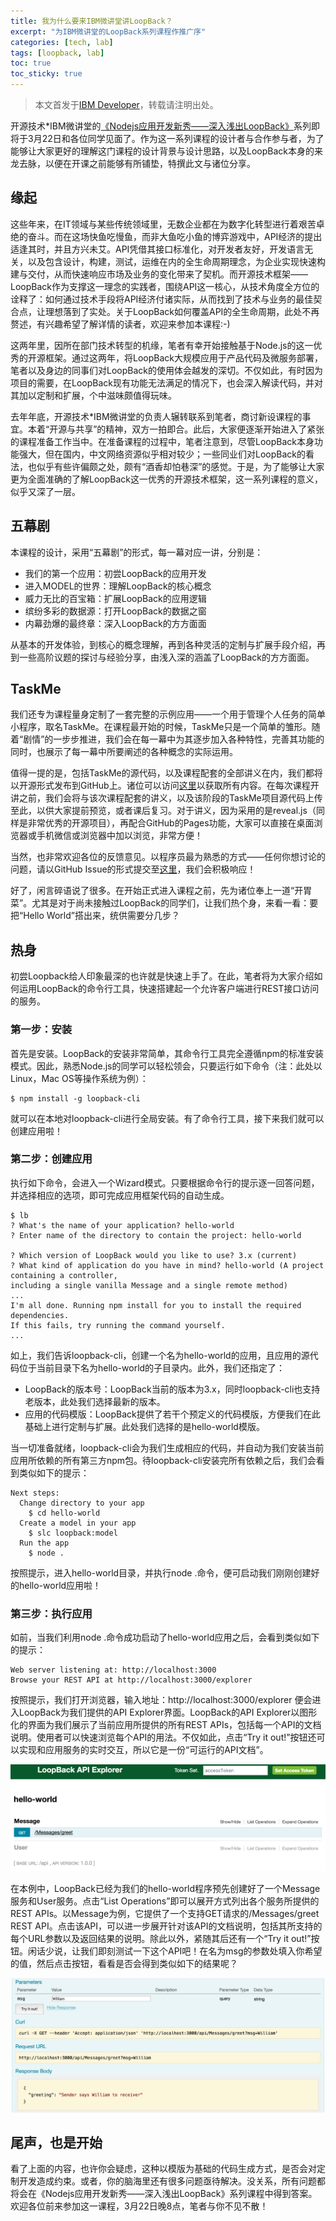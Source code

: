 ```yaml
---
title: 我为什么要来IBM微讲堂讲LoopBack？
excerpt: "为IBM微讲堂的LoopBack系列课程作推广序"
categories: [tech, lab]
tags: [loopback, lab]
toc: true
toc_sticky: true
---
```


> 本文首发于[IBM Developer](https://developer.ibm.com/cn/blog/2018/opentech-loopback-why/)，转载请注明出处。

开源技术*IBM微讲堂的[《Nodejs应用开发新秀——深入浅出LoopBack》](https://developer.ibm.com/cn/blog/2018/opentec-loopback/)系列即将于3月22日和各位同学见面了。作为这一系列课程的设计者与合作参与者，为了能够让大家更好的理解这门课程的设计背景与设计思路，以及LoopBack本身的来龙去脉，以便在开课之前能够有所铺垫，特撰此文与诸位分享。

## 缘起

这些年来，在IT领域与某些传统领域里，无数企业都在为数字化转型进行着艰苦卓绝的奋斗。而在这场快鱼吃慢鱼，而非大鱼吃小鱼的博弈游戏中，API经济的提出适逢其时，并且方兴未艾。API凭借其接口标准化，对开发者友好，开发语言无关，以及包含设计，构建，测试，运维在内的全生命周期理念，为企业实现快速构建与交付，从而快速响应市场及业务的变化带来了契机。而开源技术框架——LoopBack作为支撑这一理念的实践者，围绕API这一核心，从技术角度全方位的诠释了：如何通过技术手段将API经济付诸实际，从而找到了技术与业务的最佳契合点，让理想落到了实处。关于LoopBack如何覆盖API的全生命周期，此处不再赘述，有兴趣希望了解详情的读者，欢迎来参加本课程:-)

这两年里，因所在部门技术转型的机缘，笔者有幸开始接触基于Node.js的这一优秀的开源框架。通过这两年，将LoopBack大规模应用于产品代码及微服务部署，笔者以及身边的同事们对LoopBack的使用体会越发的深切。不仅如此，有时因为项目的需要，在LoopBack现有功能无法满足的情况下，也会深入解读代码，并对其加以定制和扩展，个中滋味颇值得玩味。

去年年底，开源技术*IBM微讲堂的负责人辗转联系到笔者，商讨新设课程的事宜。本着“开源与共享”的精神，双方一拍即合。此后，大家便逐渐开始进入了紧张的课程准备工作当中。在准备课程的过程中，笔者注意到，尽管LoopBack本身功能强大，但在国内，中文网络资源似乎相对较少；一些同业们对LoopBack的看法，也似乎有些许偏颇之处，颇有“酒香却怕巷深”的感觉。于是，为了能够让大家更为全面准确的了解LoopBack这一优秀的开源技术框架，这一系列课程的意义，似乎又深了一层。

## 五幕剧

本课程的设计，采用“五幕剧”的形式，每一幕对应一讲，分别是：

* 我们的第一个应用：初尝LoopBack的应用开发
* 进入MODEL的世界：理解LoopBack的核心概念
* 威力无比的百宝箱：扩展LoopBack的应用逻辑
* 缤纷多彩的数据源：打开LoopBack的数据之窗
* 内幕劲爆的最终章：深入LoopBack的方方面面

从基本的开发体验，到核心的概念理解，再到各种灵活的定制与扩展手段介绍，再到一些高阶议题的探讨与经验分享，由浅入深的涵盖了LoopBack的方方面面。

## TaskMe

我们还专为课程量身定制了一套完整的示例应用——一个用于管理个人任务的简单小程序，取名TaskMe。在课程最开始的时候，TaskMe只是一个简单的雏形。随着“剧情”的一步步推进，我们会在每一幕中为其逐步加入各种特性，完善其功能的同时，也展示了每一幕中所要阐述的各种概念的实际运用。

值得一提的是，包括TaskMe的源代码，以及课程配套的全部讲义在内，我们都将以开源形式发布到GitHub上。诸位可以访问[这里](https://github.com/morningspace/understanding-loopback)以获取所有内容。在每次课程开讲之前，我们会将与该次课程配套的讲义，以及该阶段的TaskMe项目源代码上传至此，以供大家提前预览，或者课后复习。对于讲义，因为采用的是reveal.js（同样是非常优秀的开源项目），再配合GitHub的Pages功能，大家可以直接在桌面浏览器或手机微信或浏览器中加以浏览，非常方便！

当然，也非常欢迎各位的反馈意见。以程序员最为熟悉的方式——任何你想讨论的问题，请以GitHub Issue的形式提交至[这里](https://github.com/morningspace/understanding-loopback/issues)，我们会积极响应！

好了，闲言碎语说了很多。在开始正式进入课程之前，先为诸位奉上一道“开胃菜”。尤其是对于尚未接触过LoopBack的同学们，让我们热个身，来看一看：要把“Hello World”搭出来，统供需要分几步？

## 热身

初尝Loopback给人印象最深的也许就是快速上手了。在此，笔者将为大家介绍如何运用LoopBack的命令行工具，快速搭建起一个允许客户端进行REST接口访问的服务。

### 第一步：安装

首先是安装。LoopBack的安装非常简单，其命令行工具完全遵循npm的标准安装模式。因此，熟悉Node.js的同学可以轻松领会，只要运行如下命令（注：此处以Linux，Mac OS等操作系统为例）：
```shell
$ npm install -g loopback-cli
```
就可以在本地对loopback-cli进行全局安装。有了命令行工具，接下来我们就可以创建应用啦！

### 第二步：创建应用

执行如下命令，会进入一个Wizard模式。只要根据命令行的提示逐一回答问题，并选择相应的选项，即可完成应用框架代码的自动生成。
```
$ lb
? What's the name of your application? hello-world
? Enter name of the directory to contain the project: hello-world

? Which version of LoopBack would you like to use? 3.x (current)
? What kind of application do you have in mind? hello-world (A project containing a controller,
including a single vanilla Message and a single remote method)
...
I'm all done. Running npm install for you to install the required dependencies.
If this fails, try running the command yourself.
... 
```
如上，我们告诉loopback-cli，创建一个名为hello-world的应用，且应用的源代码位于当前目录下名为hello-world的子目录内。此外，我们还指定了：

* LoopBack的版本号：LoopBack当前的版本为3.x，同时loopback-cli也支持老版本，此处我们选择最新的版本。
* 应用的代码模版：LoopBack提供了若干个预定义的代码模版，方便我们在此基础上进行定制与扩展。此处我们选择的是hello-world模版。

当一切准备就绪，loopback-cli会为我们生成相应的代码，并自动为我们安装当前应用所依赖的所有第三方npm包。待loopback-cli安装完所有依赖之后，我们会看到类似如下的提示：
```shell
Next steps:
  Change directory to your app
    $ cd hello-world
  Create a model in your app
    $ slc loopback:model
  Run the app
    $ node .
```
按照提示，进入hello-world目录，并执行node .命令，便可启动我们刚刚创建好的hello-world应用啦！

### 第三步：执行应用

如前，当我们利用node .命令成功启动了hello-world应用之后，会看到类似如下的提示：
```shell
Web server listening at: http://localhost:3000
Browse your REST API at http://localhost:3000/explorer
```
按照提示，我们打开浏览器，输入地址：http://localhost:3000/explorer 便会进入LoopBack为我们提供的API Explorer界面。LoopBack的API Explorer以图形化的界面为我们展示了当前应用所提供的所有REST APIs，包括每一个API的文档说明。使用者可以快速浏览每个API的用法。不仅如此，点击“Try it out!”按钮还可以实现和应用服务的实时交互，所以它是一份“可运行的API文档”。

![](/assets/images/loopback/hellow-world-1.png)

在本例中，LoopBack已经为我们的hello-world程序预先创建好了一个Message服务和User服务。点击“List Operations”即可以展开方式列出各个服务所提供的REST APIs。以Message为例，它提供了一个支持GET请求的/Messages/greet REST API。点击该API，可以进一步展开针对该API的文档说明，包括其所支持的每个URL参数以及返回结果的说明。除此以外，紧随其后还有一个“Try it out!”按钮。闲话少说，让我们即刻测试一下这个API吧！在名为msg的参数处填入你希望的值，然后点击按钮，看看是否会得到类似如下的结果呢？

![](/assets/images/loopback/hellow-world-2.png)

## 尾声，也是开始

看了上面的内容，也许你会疑虑，这种以模版为基础的代码生成方式，是否会对定制开发造成约束。或者，你的脑海里还有很多问题亟待解决。没关系，所有问题都将会在《Nodejs应用开发新秀——深入浅出LoopBack》系列课程中得到答案。欢迎各位前来参加这一课程，3月22日晚8点，笔者与你不见不散！
